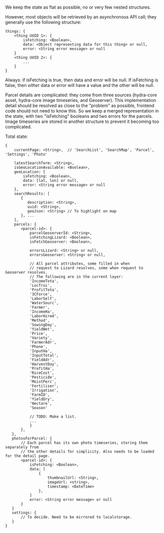 We keep the state as flat as possible, no or very few nested structures.

However, most objects will be retrieved by an asynchronous API call;
they generally use the following structure:

    things: {
        <thing UUID 1>: {
            isFetching: <Boolean>,
            data: <Object representing data for this thing> or null,
            error: <String error message> or null
        }
        <thing UUID 2>: {
            ...
        }
    }

Always: if isFetching is true, then data and error will be null. If isFetching is false,
then *either* data or error will have a value and the other will be null.

Parcel details are complicated: they come from three sources
(hydra-core asset, hydra-core image timeseries, and Geoserver). This
implementation detail should be resolved as close to the "problem" as
possible, frontend code should not need to know this. So we keep a
merged representation in the state, with two "isFetching" booleans and
two errors for the parcels. Image timeseries are stored in another
structure to prevent it becoming too complicated.

Total state:

    {
        currentPage: <String>,  // 'SearchList', 'SearchMap', 'Parcel', 'Settings', 'Photo'

        latestSearchTerm: <String>,
        isGeoLocationAvailable: <Boolean>,
        geoLocation: {
            isFetching: <Boolean>,
            data: [lat, lon] or null,
            error: <String error message> or null
        },
        searchResults: [
           {
              description: <String>,
              uuid: <String>,
              geoJson: <String> // To highlight on map
           }, ...
        ],
        parcels: {
           <parcel-id>: {
               parcelGeoserverId: <String>,
               isFetchingLizard: <Boolean>,
               isFetchGeoserver: <Boolean>,

               errorsLizard: <String> or null,
               errorsGeoserver: <String> or null,

               // All parcel attributes, some filled in when
               // request to Lizard resolves, some when request to Geoserver resolves.
               // The following are in the current layer:
               'IncomeTota',
               'LocTroi',
               'ProfitTota',
               '3CForce',
               'LaborSelf',
               'WaterSourc',
               'Farmer',
               'IncomeHa',
               'LaborHired',
               'Method',
               'SowingDay',
               'YieldWet',
               'Price',
               'Variety',
               'FarmerAdr',
               'Phone',
               'InputHa',
               'InputTotal',
               'FieldAdr',
               'HarvestDay',
               'ProfitHa',
               'RiceCost',
               'Pesticide',
               'MoistPerc',
               'Fertiliser',
               'Irrigation',
               'FarmID',
               'YieldDry',
               'Hectare',
               'Season'

               // TODO: Make a list.
               ...
               }
           },
       },
       photosForParcel: {
           // Each parcel has its own photo timeseries, storing them separately from
           // the other details for simplicity. Also needs to be loaded for the detail page.
           <parcel-id>: {
               isFetching: <Boolean>,
               data: [
                   {
                       thumbnailUrl: <String>,
                       imageUrl: <string>,
                       timestamp: <DateTime>
                   },
               ]
               error: <String error message> or null
           }
       }
       settings: {
           // To decide. Need to be mirrored to localstorage.
       }
    }
